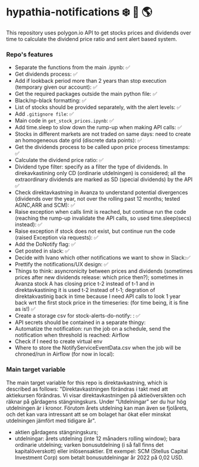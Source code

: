 # hypathia-notifications :snowflake: :rainbow: :earth_americas:

This repository uses polygon.io API to get stocks prices and dividends over time to
calculate the dividend price ratio and sent alert based system.

### Repo's features
* Separate the functions from the main .ipynb: :white_check_mark:
* Get dividends process: :white_check_mark:
* Add if lookback period more than 2 years than stop execution (temporary given our account): :white_check_mark:
* Get the required packages outside the main python file:  :white_check_mark:
* Black/np-black formatting:  :white_check_mark:
* List of stocks should be provided separately, with the alert levels:  :white_check_mark:
* Add `.gitignore file`: :white_check_mark:
* Main code in `get_stock_prices.ipynb`: :white_check_mark:
* Add time.sleep to slow down the rump-up when making API calls: :white_check_mark:
* Stocks in different markets are not traded on same days: need to create an homogeneous date grid (discrete data points):  :white_check_mark:
* Get the dividends process to be called upon price process timestamps: :white_check_mark:
* Calculate the dividend price ratio: :white_check_mark:
* Dividend type filter: specify as a filter the type of dividends. In direkavkastining only CD (ordinarie utdelningen) is considered; all the extraordinary dividends are marked as SD (special dividends) by the API :white_check_mark:
* Check direktavkastning in Avanza to understand potential divergences (dividends over the year, not over the rolling past 12 months; tested AGNC,ARR and SCM): :white_check_mark:
* Raise exception when calls limit is reached, but continue run the code (reaching the rump-up invalidate the API calls, so used time.sleep(secs) instead): :white_check_mark: 
* Raise exception if stock does not exist, but continue run the code (raised Exception via requests):  :white_check_mark: 
* Add the DoNotify flag: :white_check_mark: 
* Get posted in slack: :white_check_mark: 
* Decide with Ivano which other notifications we want to show in Slack::white_check_mark: 
* Prettify the notifications/UX design: :white_check_mark: 
* Things to think: asyncronicity between prices and dividends (sometimes prices after new dividends release: which price then?);
sometimes in Avanza stock A has closing price t-2 instead of t-1 and in direktavkastining it is used t-2 instead of t-1;
degration of direktakvastinig back in time because I need API calls to look 1 year back wrt the first stock price in the timeseries: (for time being, it is fine as is!) :white_check_mark: 
* Create a storage csv for stock-alerts-do-notify: : :white_check_mark: 
* API secrets should be contained in a separate thingy:
* Automatize the notification: run the job on a schedule, send the notification when threshold is reached: Airflow
* Check if I need to create virtual env 
* Where to store the NotifyServiceEventData.csv when the job will be chroned/run in Airflow (for now in local):


### Main target variable
The main target variable for this repo is direktavkastning, which is described as follows:
"Direktavkastningen förändras i takt med att aktiekursen förändras. Vi visar direktavkastningen på aktieöversikten och räknar på gårdagens stängningskurs. Under ”Utdelningar” ser du hur hög utdelningen är i kronor. Förutom årets utdelning kan man även se fjolårets, och det kan vara intressant att se om bolaget har ökat eller minskat utdelningen jämfört med tidigare år".

* aktien gårdagens stängningskurs;
* utdelningar: årets utdelning (inte 12 månaders rolling window); bara ordinarie utdelning; varken bonusutdelning (i så fall finns det kapitalöverskott) eller inlösensaktier. Ett exempel: SCM (Stellus Capital Investment Corp) som betalt bonusutdelningar år 2022 på 0,02 USD.   

